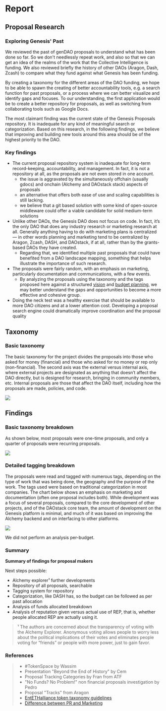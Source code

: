 # Report

## Proposal Research

### Exploring Genesis' Past

We reviewed the past of genDAO proposals to understand what has been done so far. So we don't needlessly repeat work, and also so that we can get an idea of the realms of the work that the Collective Intelligence is funding. We also reviewed briefly the history of other DAOs \(Aragon, Dash, Zcash\) to compare what they fund against what Genesis has been funding.

By creating a taxonomy for the different areas of the DAO funding, we hope to be able to spawn the creating of better accountability tools, e.g. a search function for past proposals, or a process where we can better visualize and identify gaps and focuses. To our understanding, the first application would be to create a better repository for proposals, as well as switching from collaborating tools such as Google Docs.

The most claimant finding was the current state of the Genesis Proposals repository. It is inadequate for any kind of meaningful search or categorization. Based on this research, in the following findings, we believe that improving and building new tools around this area should be of the highest priority to the DAO.

### Key findings

* The current proposal repository system is inadequate for long-term record-keeping, accountability, and management. In fact, it is not a repository at all, as the proposals are not even stored in one account.
  * the issue is aggravated by the simultaneously offchain \(usually gdocs\) and onchain \(Alchemy and DAOstack stack\) aspects of proposals
  * an alternative that offers both ease of use and scaling capabilities is still lacking. 
  * we believe that a git based solution with some kind of open-source middleware could offer a viable candidate for solid medium-term solutions
* Unlike other DAOs, the Genesis DAO does not focus on code. In fact, it’s the only DAO that does any industry research or marketing research at all. Generally anything having to do with marketing plans is centralized — in other words planning and marketing tend to be centralized by Aragon, Zcash, DASH, and DAOstack, if at all, rather than by the grants-based DAOs they have created.
  * Regarding that, we identified multiple past proposals that could have benefited from a DAO landscape mapping, something that helps illustrate the importance of such research.
* The proposals were fairly random, with an emphasis on marketing, particularly documentation and communications, with a few events.
  * By analyzing the proposals using the taxonomy and the tags proposed here against a structured [vision](https://docs.google.com/document/d/10-0ppf_QpYdlBC_AFWt-QhJWyUpBRl5zU9bU1AWXUqU/edit#heading=h.ggo559linbt0) and [budget planning](https://docs.google.com/document/d/1fyhXSv_yp38FbC-R3aJPqqVJDvi6i0LATZya5F9vtZ4/edit), we may better understand the gaps and opportunities to become a more effective and cohesive group.
* Doing the neck test was a healthy exercise that should be available to more DAO citizens and at a lower attention cost. Developing a proposal search engine could dramatically improve coordination and the proposal quality 

## **Taxonomy**

### **Basic taxonomy**

The basic taxonomy for the project divides the proposals into those who asked for money \(financial\) and those who asked for no money or rep only \(non-financial\). The second axis was the external versus internal axis, where external projects are designated as anything that doesn’t affect the DAO directly, but is designed for research, bringing in community members, etc. Internal proposals are those that affect the DAO itself, including how the proposals are made, policies, and code.

![](https://lh4.googleusercontent.com/qsRyIvdK6fI4HdkR8G9HgJaWgjPdZsE7kbzA-W7WhileAAOVkV8adn3w2ggkYKlNk0Xb26L6yfmbzQC9les-u8UJyzn1Al58GWNXYZDRFm_Z-DRbY_J1QCTpkTw-Cs3J_YvZeYYgPIf1eAgyHw)

## **Findings**

### **Basic taxonomy breakdown**

As shown below, most proposals were one-time proposals, and only a quarter of proposals were recurring proposals.

![](https://lh3.googleusercontent.com/wumD7fd4nrbceabuvdS3sGDX2jyy8q-9ZG4-pxo691o-eRuwAeDCFemrRad14bSpNr2v8suCg_JZQrmGl0tsGIRNPdcZKYKVclPpXBVsgz8t_OAs6FxX-yfAXkGFNUU3uMKUmsMcbWRE89mnKg)

### **Detailed tagging breakdown**

The proposals were read and tagged with numerous tags, depending on the type of work that was being done, the geography and the purpose of the work. The tags used were based on traditional categorization in most companies. The chart below shows an emphasis on marketing and documentation \(often one proposal includes both\). While development was a focus of several proposals, compared to the core development of other projects, and of the DAOstack core team, the amount of development on the Genesis platform is minimal, and much of it was based on improving the Alchemy backend and on interfacing to other platforms.

![](https://lh4.googleusercontent.com/TvBNcW5eWIzwRWWbXnmTY6blIbhPGZswB0ZBqgrCNxHTl2pk5m-PQjvZRArm729QzdmpioeQM07NNyK2FFmL2_pMPVLrBihg-s_xryPOlxXF-Vl1at678A_X7ujRLKfhFxAN0exgAk0CaUWs1A)

We did not perform an analysis per-budget.

### Summary 

**Summary of findings for proposal makers**

 Next steps possible:

* Alchemy explorer¹ further developments 
* Repository of all proposals, searchable
* Tagging system for repository
* Categorization, like DASH has, so the budget can be followed as per past allocation 
* Analysis of funds allocated breakdown 
* Analysis of reputation given versus actual use of REP, that is, whether people allocated REP are actually using it.

> ¹ The authors are concerned about the transparency of voting with the Alchemy Explorer. Anonymous voting allows people to worry less about the political implications of their votes and eliminates people voting for “friends” or people with more power, just to gain favor.

### References

> * \#TokenSpace by Wassim
> * Presentation "Beyond the End of History" by Cem
> * Proposal Tracking Categories by Fran from ATF
> * "No Funds? No Problem!" non financial proposals investigation by Pedro
> * Proposal "Tracks" from Aragon
> * [EntETHalliance token taxonomy guidelines](undefined)
> * [Difference between PR and Marketing](undefined)

